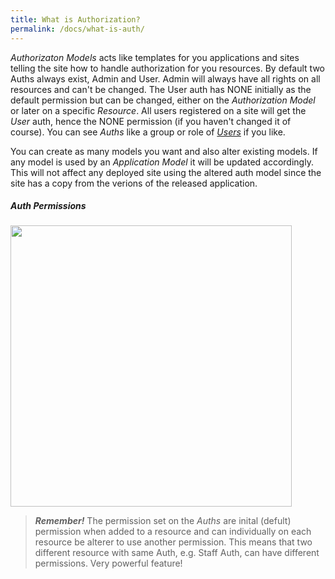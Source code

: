 ```yaml
---
title: What is Authorization?
permalink: /docs/what-is-auth/
---
```


*Authorizaton Models* acts like templates for you applications and sites telling the site how to handle authorization for you resources. By default two Auths always exist, Admin and User. Admin will always have all rights on all resources and can't be changed. The User auth has NONE initially as the default permission but can be changed, either on the *Authorization Model* or later on a specific *Resource*. All users registered on a site will get the *User* auth, hence the NONE permission (if you haven't changed it of course). You can see *Auths* like a group or role of *[Users](/docs/users)* if you like.

You can create as many models you want and also alter existing models. If any model is used by an *Application Model* it will be updated accordingly. This will not affect any deployed site using the altered auth model since the site has a copy from the verions of the released application.

##### Auth Permissions #####

<img src="/img/permissions.png" width="450">

> ***Remember!*** The permission set on the *Auths* are inital (defult) permission when added to a resource and can individually on each resource be alterer to use another permission. This means that two different resource with same Auth, e.g. Staff Auth, can have different permissions. Very powerful feature!
